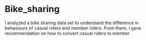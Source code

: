 # Bike_sharing
I analyzed a bike sharing data set to understand the difference in behaviours of casual riders and member riders. From there, I gave recommendation on how to convert casual riders to member
